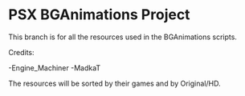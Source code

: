 # PSX BGAnimations Project

This branch is for all the resources used in the BGAnimations scripts.

Credits:

-Engine_Machiner
-MadkaT

The resources will be sorted by their games and by Original/HD.
